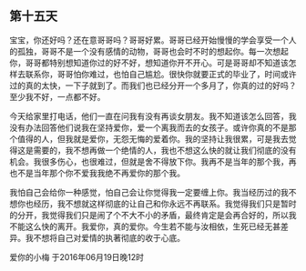 ## 第十五天

宝宝，你还好吗？还在意哥哥吗？哥哥好累。哥哥已经开始慢慢的学会享受一个人的孤独，哥哥不是一个没有感情的动物，哥哥也会时不时的想起你。每一次想起你，哥哥都特别想知道你过的好不好，想知道你开不开心。可是哥哥却不知道该怎样去联系你，哥哥怕你难过，也怕自己尴尬。很快你就要正式的毕业了，时间或许过的真的太快，一下子就到了。而我们也已经分开一个多月了，你真的过的好吗？至少我不好，一点都不好。

今天给家里打电话，他们一直在问我有没有再谈女朋友。我不知道该怎么回答，我没有办法回答他们说我在坚持爱你，爱一个离我而去的女孩子。或许你真的不是那个值得的人，但我就是爱你，无怨无悔的爱着你。我的坚持让我很累，可是我去觉得这是需要的，我不想再做一个绝情的人，我也不想这么快的就让我们彻底的没有机会。我很多伤心，也很难过，但就是舍不得放下你。我再不是当年的那个我，再也不是当年那个你不爱我我绝不再爱你的那个我。

我怕自己会给你一种感觉，怕自己会让你觉得我一定要缠上你。我当经历过的我不想你也经历，我不想就这样彻底的让自己和你永远不再联系。我觉得我们只是暂时的分开，我觉得我们只是闹了个不大不小的矛盾，最终肯定是会再合好的，所以我不能这么快的离开。我爱你，真的爱你。今生若不能与汝相依，生死已经无甚差异。我不想将自己对爱情的执著彻底的收于心底。

爱你的小梅
于2016年06月19日晚12时

